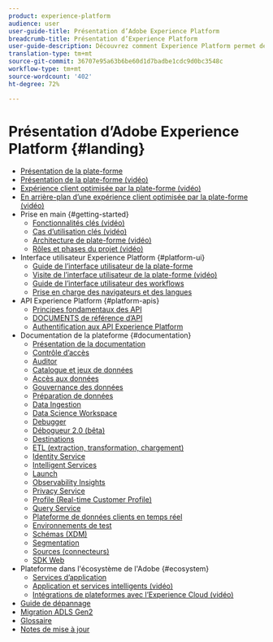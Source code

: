 ```yaml
---
product: experience-platform
audience: user
user-guide-title: Présentation d’Adobe Experience Platform
breadcrumb-title: Présentation d’Experience Platform
user-guide-description: Découvrez comment Experience Platform permet de fournir des expériences personnalisées à vos clients en temps réel.
translation-type: tm+mt
source-git-commit: 36707e95a63b6be60d1d7badbe1cdc9d0bc3548c
workflow-type: tm+mt
source-wordcount: '402'
ht-degree: 72%

---
```



# Présentation d’Adobe Experience Platform {#landing}

* [Présentation de la plate-forme](home.md)
* [Présentation de la plate-forme (vidéo)](video/platform-overview.md)
* [Expérience client optimisée par la plate-forme (vidéo)](video/customer-experience.md)
* [En arrière-plan d’une expérience client optimisée par la plate-forme (vidéo)](video/customer-experience-bts.md)
* Prise en main {#getting-started}
   * [Fonctionnalités clés (vidéo)](video/key-capabilities.md)
   * [Cas d’utilisation clés (vidéo)](video/platform-use-cases.md)
   * [Architecture de plate-forme (vidéo)](video/platform-architecture.md)
   * [Rôles et phases du projet (vidéo)](video/roles-project-phases.md)
* Interface utilisateur Experience Platform {#platform-ui}
   * [Guide de l’interface utilisateur de la plate-forme](ui-guide.md)
   * [Visite de l’interface utilisateur de la plate-forme (vidéo)](video/platform-ui.md)
   * [Guide de l’interface utilisateur des workflows](workflows.md)
   * [Prise en charge des navigateurs et des langues](browser-language-support.md)
* API Experience Platform {#platform-apis}
   * [Principes fondamentaux des API](api-fundamentals.md)
   * [DOCUMENTS de référence d’API](https://www.adobe.io/apis/experienceplatform/home/api-reference.html)
   * [Authentification aux API Experience Platform](https://docs.adobe.com/content/help/en/platform-learn/tutorials/platform-api-authentication.html)
* Documentation de la plateforme {#documentation}
   * [Présentation de la documentation](documentation/overview.md)
   * [Contrôle d’accès](https://docs.adobe.com/content/help/fr-FR/experience-platform/access-control/home.html)
   * [Auditor](https://docs.adobe.com/content/help/fr-FR/auditor/using/overview.html)
   * [Catalogue et jeux de données](https://docs.adobe.com/content/help/fr-FR/experience-platform/catalog/home.html)
   * [Accès aux données](https://docs.adobe.com/content/help/fr-FR/experience-platform/data-access/home.html)
   * [Gouvernance des données](https://docs.adobe.com/content/help/fr-FR/experience-platform/data-governance/home.html)
   * [Préparation de données](https://docs.adobe.com/content/help/en/experience-platform/data-prep/home.html)
   * [Data Ingestion](https://docs.adobe.com/content/help/fr-FR/experience-platform/ingestion/home.html)
   * [Data Science Workspace](https://docs.adobe.com/content/help/fr-FR/experience-platform/data-science-workspace/home.html)
   * [Debugger](https://docs.adobe.com/content/help/fr-FR/debugger/using/experience-cloud-debugger.html)
   * [Débogueur 2.0 (bêta)](https://docs.adobe.com/content/help/fr-FR/debugger/using-v2/experience-cloud-debugger.html)
   * [Destinations](https://docs.adobe.com/content/help/fr-FR/experience-platform/rtcdp/destinations/destinations-overview.html)
   * [ETL (extraction, transformation, chargement)](https://docs.adobe.com/content/help/fr-FR/experience-platform/etl/home.html)
   * [Identity Service](https://docs.adobe.com/content/help/fr-FR/experience-platform/identity/home.html)
   * [Intelligent Services](https://docs.adobe.com/content/help/fr-FR/experience-platform/intelligent-services/home.html)
   * [Launch](https://docs.adobe.com/content/help/fr-FR/launch/using/overview.html)
   * [Observability Insights](https://docs.adobe.com/content/help/fr-FR/experience-platform/observability/home.html)
   * [Privacy Service](https://docs.adobe.com/content/help/fr-FR/experience-platform/privacy/home.html)
   * [Profile (Real-time Customer Profile)](https://docs.adobe.com/content/help/fr-FR/experience-platform/profile/home.html)
   * [Query Service](https://docs.adobe.com/content/help/fr-FR/experience-platform/query/home.html)
   * [Plateforme de données clients en temps réel](https://docs.adobe.com/content/help/fr-FR/experience-platform/rtcdp/overview.html)
   * [Environnements de test](https://docs.adobe.com/content/help/fr-FR/experience-platform/sandbox/home.html)
   * [Schémas (XDM)](https://docs.adobe.com/content/help/fr-FR/experience-platform/xdm/home.html)
   * [Segmentation](https://docs.adobe.com/content/help/fr-FR/experience-platform/segmentation/home.html)
   * [Sources (connecteurs)](https://docs.adobe.com/content/help/en/experience-platform/sources/home.html)
   * [SDK Web](https://docs.adobe.com/content/help/fr-FR/experience-platform/edge/home.html)
* Plateforme dans l&#39;écosystème de l&#39;Adobe {#ecosystem}
   * [Services d’application](application-services.md)
   * [Application et services intelligents (vidéo)](video/application-intelligent-services.md)
   * [Intégrations de plateformes avec l’Experience Cloud (vidéo)](video/experience-cloud-integrations.md)
* [Guide de dépannage](troubleshooting.md)
* [Migration ADLS Gen2](adls2-gen2-migration.md)
* [Glossaire](glossary.md)
* [Notes de mise à jour](https://docs.adobe.com/content/help/fr-FR/experience-platform/release-notes/latest.html)